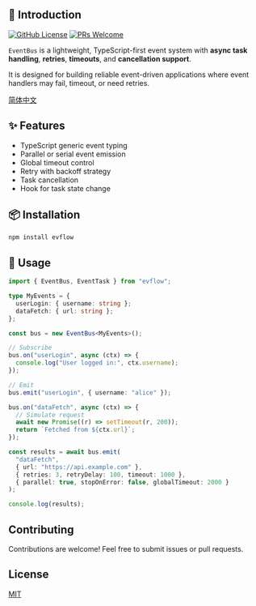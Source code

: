 ## 📌 Introduction

[![GitHub License](https://img.shields.io/github/license/dafengzhen/evflow?color=blue)](https://github.com/dafengzhen/evflow)
[![PRs Welcome](https://img.shields.io/badge/PRs-welcome-brightgreen.svg)](https://github.com/dafengzhen/evflow/pulls)

`EventBus` is a lightweight, TypeScript-first event system with **async task handling**, **retries**, **timeouts**, and **cancellation support**.

It is designed for building reliable event-driven applications where event handlers may fail, timeout, or need retries.

[简体中文](./README.zh.md)

## ✨ Features

- TypeScript generic event typing
- Parallel or serial event emission
- Global timeout control
- Retry with backoff strategy
- Task cancellation
- Hook for task state change

## 📦 Installation

```bash
npm install evflow
```

## 🚀 Usage

```ts
import { EventBus, EventTask } from "evflow";

type MyEvents = {
  userLogin: { username: string };
  dataFetch: { url: string };
};

const bus = new EventBus<MyEvents>();

// Subscribe
bus.on("userLogin", async (ctx) => {
  console.log("User logged in:", ctx.username);
});

// Emit
bus.emit("userLogin", { username: "alice" });
```

```ts
bus.on("dataFetch", async (ctx) => {
  // Simulate request
  await new Promise((r) => setTimeout(r, 200));
  return `Fetched from ${ctx.url}`;
});

const results = await bus.emit(
  "dataFetch",
  { url: "https://api.example.com" },
  { retries: 3, retryDelay: 100, timeout: 1000 },
  { parallel: true, stopOnError: false, globalTimeout: 2000 }
);

console.log(results);
```

## Contributing

Contributions are welcome! Feel free to submit issues or pull requests.

## License

[MIT](https://opensource.org/licenses/MIT)


